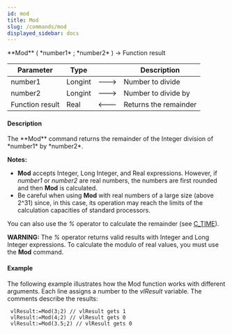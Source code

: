 ```yaml
---
id: mod
title: Mod
slug: /commands/mod
displayed_sidebar: docs
---
```


<!--REF #_command_.Mod.Syntax-->**Mod** ( *number1* ; *number2* ) -> Function result<!-- END REF-->
<!--REF #_command_.Mod.Params-->
| Parameter | Type |  | Description |
| --- | --- | --- | --- |
| number1 | Longint | &#x1F852; | Number to divide |
| number2 | Longint | &#x1F852; | Number to divide by |
| Function result | Real | &#x1F850; | Returns the remainder |

<!-- END REF-->

#### Description 

<!--REF #_command_.Mod.Summary-->The **Mod** command returns the remainder of the Integer division of *number1* by *number2*.<!-- END REF-->

**Notes:** 

* **Mod** accepts Integer, Long Integer, and Real expressions. However, if *number1* or *number2* are real numbers, the numbers are first rounded and then **Mod** is calculated.
* Be careful when using **Mod** with real numbers of a large size (above 2^31) since, in this case, its operation may reach the limits of the calculation capacities of standard processors.

You can also use the *%* operator to calculate the remainder (see [C\_TIME](c-time.md)).

**WARNING:** The *%* operator returns valid results with Integer and Long Integer expressions. To calculate the modulo of real values, you must use the **Mod** command.

#### Example 

The following example illustrates how the Mod function works with different arguments. Each line assigns a number to the *vlResult* variable. The comments describe the results:

```4d
 vlResult:=Mod(3;2) // vlResult gets 1
 vlResult:=Mod(4;2) // vlResult gets 0
 vlResult:=Mod(3.5;2) // vlResult gets 0
```
